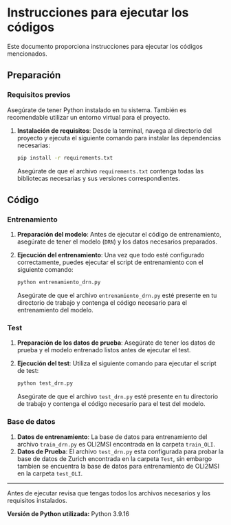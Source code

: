 # Instrucciones para ejecutar los códigos

Este documento proporciona instrucciones para ejecutar los códigos mencionados.

## Preparación

### Requisitos previos

Asegúrate de tener Python instalado en tu sistema. También es recomendable utilizar un entorno virtual para el proyecto.

1. **Instalación de requisitos**: Desde la terminal, navega al directorio del proyecto y ejecuta el siguiente comando para instalar las dependencias necesarias:

    ```bash
    pip install -r requirements.txt
    ```

    Asegúrate de que el archivo `requirements.txt` contenga todas las bibliotecas necesarias y sus versiones correspondientes.

## Código

### Entrenamiento

1. **Preparación del modelo**: Antes de ejecutar el código de entrenamiento, asegúrate de tener el modelo (`DRN`) y los datos necesarios preparados.

2. **Ejecución del entrenamiento**: Una vez que todo esté configurado correctamente, puedes ejecutar el script de entrenamiento con el siguiente comando:

    ```bash
    python entrenamiento_drn.py
    ```

    Asegúrate de que el archivo `entrenamiento_drn.py` esté presente en tu directorio de trabajo y contenga el código necesario para el entrenamiento del modelo.

### Test

1. **Preparación de los datos de prueba**: Asegúrate de tener los datos de prueba y el modelo entrenado listos antes de ejecutar el test.

2. **Ejecución del test**: Utiliza el siguiente comando para ejecutar el script de test:

    ```bash
    python test_drn.py
    ```

    Asegúrate de que el archivo `test_drn.py` esté presente en tu directorio de trabajo y contenga el código necesario para el test del modelo.

### Base de datos
1. **Datos de entrenamiento**: La base de datos para entrenamiento del archivo `train_drn.py` es OLI2MSI encontrada en la carpeta `train_OLI`.
2. **Datos de Prueba**: El archivo `test_drn.py` esta configurada para probar la base de datos de Zurich encontrada en la carpeta `Test`, sin embargo tambien se encuentra la base de datos para entrenamiento de OLI2MSI en la carpeta `test_OLI`.
---



Antes de ejecutar revisa que tengas todos los archivos necesarios y los requisitos instalados.

**Versión de Python utilizada:** Python 3.9.16

